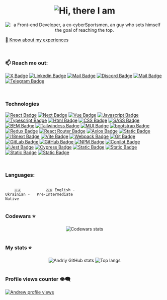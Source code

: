 <h1 align="center">
	<img src="https://readme-typing-svg.demolab.com?font=Space+Grotesk&weight=700&size=30&duration=1&pause=9999999999&color=61AFEF&center=true&vCenter=true&repeat=false&width=200&height=35&lines=Hi%2C+there!+I+am" alt="Hi, there I am"/>
</h1>

<div align="center">
	<img src="https://readme-typing-svg.demolab.com?font=Space+Grotesk&weight=700&size=30&duration=5100&pause=1100&color=61AFEF&center=true&vCenter=true&height=65&lines=a+Front-end+Developer;a+ex-cyberSportsmen;an+Andrii" alt="a Front-end Developer, a ex-cyberSportsmen, an guy who sets himself the goal of reaching the top." />
</div>

[📄 Know about my experiences](https://drive.google.com/file/d/1d3Ckb8wmlp2vnBe-BccLuwzvYMkiYjK4/view?usp=drive_link)

<br/>

### 📫 Reach me out:

[![X Badge](https://img.shields.io/badge/-Andriy_Halosa-0e76a8?style=flat&logo=x&logoColor=white&color=%23000000)](https://x.com/1Galers)
[![Linkedin Badge](https://img.shields.io/badge/-Andriy_Halosa-0e76a8?style=flat&labelColor=0e76a8&logo=linkedin&logoColor=white)](https://www.linkedin.com/in/andriy-halosa/)
[![Mail Badge](https://img.shields.io/badge/-Andriy_Halosa-c0392b?style=flat&labelColor=c0392b&logo=gmail&logoColor=white)](mailto:galosaandrew@gmail.com)
[![Discord Badge](https://img.shields.io/badge/Galers-%235865f2?style=flat&logo=discord&logoColor=white&labelColor=%235865f2&cacheSeconds=https%3A%2F%2Fdiscord.com%2Fchannels%2F%40galers&link=https%3A%2F%2Fdiscord.com%2Fchannels%2F%40galers)](https://discord.com/channels/@galers)
[![Mail Badge](https://img.shields.io/badge/-@Andriy_Halosa-e84393?style=flat&labelColor=e84393&logo=instagram&logoColor=white)](https://www.instagram.com/galers_1/)
[![Telegram Badge](https://img.shields.io/badge/Galers-%40?style=social&logo=telegram&logoColor=%2326A5E4&cacheSeconds=https%3A%2F%2Ft.me%2FGalerss&link=https%3A%2F%2Ft.me%2FGalerss)
](https://t.me/Galerss)

<br/>

### Technologies

[![React Badge](https://img.shields.io/badge/-React-61DBFB?style=for-the-badge&labelColor=black&logo=react&logoColor=61DBFB)](#) [![Next Badge](https://img.shields.io/badge/NEXT.JS-%23F7F7F7?style=for-the-badge&logo=nextdotjs&logoColor=%23FFFF&logoSize=16&labelColor=%23000000)](#) [![Vue Badge](https://img.shields.io/badge/vue.js-%234FC08D?style=for-the-badge&logo=vuedotjs&logoColor=%234FC08D&logoSize=18&labelColor=%23000000%20)](#) [![Javascript Badge](https://img.shields.io/badge/-Javascript-F0DB4F?style=for-the-badge&labelColor=black&logo=javascript&logoColor=F0DB4F)](#) [![Typescript Badge](https://img.shields.io/badge/-Typescript-007acc?style=for-the-badge&labelColor=black&logo=typescript&logoColor=007acc)](#) [![Html Badge](https://img.shields.io/badge/html5-%23E34F26?style=for-the-badge&logo=html5&logoColor=%23E34F26&labelColor=%23000&)](#) [![CSS Badge](https://img.shields.io/badge/CSS-%23663399?style=for-the-badge&logo=css&logoColor=%23663399&logoSize=16&labelColor=%23000000)](#) [![SASS Badge](https://img.shields.io/badge/sass-%23CC6699?style=for-the-badge&logo=sass&logoColor=%23CC6699&labelColor=%23000)](#) [![BEM Badge](https://img.shields.io/badge/BEM-%2316A1E6?style=for-the-badge&logo=bem&logoColor=16A1E6&logoSize=16&labelColor=%23000000)](#) [![Tailwindcss Badge](https://img.shields.io/badge/Tailwind%20CSS-%2338bdf7?style=for-the-badge&logo=tailwindcss&logoColor=38bdf7&logoSize=16&labelColor=%23000000)](#) [![MUI Badge](https://img.shields.io/badge/mui-%23007FFF?style=for-the-badge&logo=mui&logoColor=%23007FFF&logoSize=18&labelColor=%23000000)](#) [![bootstrap Badge](https://img.shields.io/badge/bootstrap-%237952B3?style=for-the-badge&logo=bootstrap&logoColor=%237952B3&logoSize=18&labelColor=%23000000)](#) [![Redux Badge](https://img.shields.io/badge/Redux-%23764ABC?style=for-the-badge&logo=redux&logoColor=%23764ABC&logoSize=16&labelColor=%23000000)](#) [![React Router Badge](https://img.shields.io/badge/reactrouter-%23CA4245?style=for-the-badge&logo=reactrouter&logoColor=%23CA4245&labelColor=%23000)](#) [![Axios Badge](https://img.shields.io/badge/axios-%235A29E4?style=for-the-badge&logo=axios&logoColor=%235A29E4&labelColor=%23000)](#) [![Static Badge](https://img.shields.io/badge/formik-%232563EB?style=for-the-badge&logo=formik&logoColor=%232563EB&logoSize=18&labelColor=%23000000)](#) [![i18next Badge](https://img.shields.io/badge/i18next-%2326A69A?style=for-the-badge&logo=i18next&logoColor=%2326A69A&logoSize=18&labelColor=%23000000)](#) [![Vite Badge](https://img.shields.io/badge/vite-%23646CFF?style=for-the-badge&logo=vite&logoColor=%23646CFF&logoSize=16&labelColor=%23000000)](#) [![Webpack Badge](https://img.shields.io/badge/webpack-%238DD6F9?style=for-the-badge&logo=webpack&logoColor=%238DD6F9&logoSize=18&labelColor=%23000000)](#) [![Git Badge](https://img.shields.io/badge/git-%23F05032?style=for-the-badge&logo=git&logoColor=%23F05032&logoSize=18&labelColor=%23000000)](#) [![GitLab Badge](https://img.shields.io/badge/gitlab-%23FC6D26?style=for-the-badge&logo=gitlab&logoColor=%23FC6D26&logoSize=18&labelColor=%23000000)](#) [![GitHub Badge](https://img.shields.io/badge/github-%23181717?style=for-the-badge&logo=github&logoColor=%23FFF&logoSize=18&labelColor=%23000000)](#) [![NPM Badge](https://img.shields.io/badge/npm-%23CB3837?style=for-the-badge&logo=npm&logoColor=%23CB3837&logoSize=18&labelColor=%23000000%20)](#) [![Copilot Badge](https://img.shields.io/badge/githubcopilot-%23F6F8FA?style=for-the-badge&logo=githubcopilot&logoColor=%23FFF&logoSize=18&labelColor=%23000000)](#) [![Jest Badge](https://img.shields.io/badge/jest-%23C21325?style=for-the-badge&logo=jest&logoColor=%23C21325&logoSize=18&labelColor=%23000000)](#) [![Cypress Badge](https://img.shields.io/badge/cypress-%2369D3A7?style=for-the-badge&logo=cypress&logoColor=%2369D3A7%20&logoSize=18&labelColor=%23000000)](#) [![Static Badge](https://img.shields.io/badge/figma-%23F24E1E?style=for-the-badge&logo=figma&logoColor=%23F24E1E&logoSize=18&labelColor=%23000000)](#) [![Static Badge](https://img.shields.io/badge/jira-%230052CC?style=for-the-badge&logo=jira&logoColor=%230052CC&logoSize=18&labelColor=%23000000)](#) [![Static Badge](https://img.shields.io/badge/redmine-%23B32024?style=for-the-badge&logo=redmine&logoColor=%23B32024&logoSize=18&labelColor=%23000000)](#) [![Static Badge](https://img.shields.io/badge/trello-%230052CC?style=for-the-badge&logo=trello&logoColor=%230052CC&logoSize=18&labelColor=%23000000)](#)

<br/>

### Languages:

<div style="display: flex; align-items: flex-start; align: center">
<table  align="center">
  <tr>
    
        🇺🇦 Ukrainian - Native
        
  </tr>

  <tr>
    
        🇬🇧 English - Pre-Intermediate
        
  </tr>
</table>
</div>

### Codewars ⭐

<div align="center">
<img alt="Codewars stats" src="https://www.codewars.com/users/Galers/badges/large"/>
</div>

<br/>

### My stats ⭐
 
<div align="center">
<img alt="Andriy GitHub stats" src="https://github-readme-stats.vercel.app/api?username=galers&show_icons=true&theme=transparent"/>
<img alt="Top langs" src="https://github-readme-stats.vercel.app/api/top-langs/?username=galers&layout=compact&&langs_count=8"/>
</div>

<br/>

### Profile views counter 👁️‍🗨️
[![Andrew profile views](https://u8views.com/api/v1/github/profiles/128368888/views/day-week-month-total-count.svg)](https://u8views.com/github/Galers)
